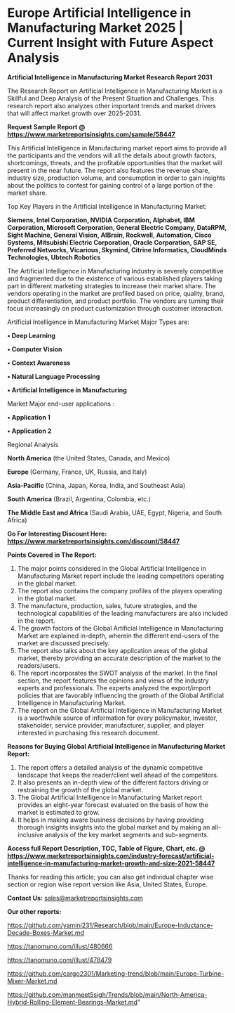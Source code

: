 # Europe Artificial Intelligence in Manufacturing Market 2025 | Current Insight with Future Aspect Analysis

<strong>Artificial Intelligence in Manufacturing Market Research Report 2031</strong>

The Research Report on Artificial Intelligence in Manufacturing Market is a Skillful and Deep Analysis of the Present Situation and Challenges. This research report also analyzes other important trends and market drivers that will affect market growth over 2025-2031.

<strong>Request Sample Report @ <a href=https://www.marketreportsinsights.com/sample/58447>https://www.marketreportsinsights.com/sample/58447</a></strong>

This Artificial Intelligence in Manufacturing market report aims to provide all the participants and the vendors will all the details about growth factors, shortcomings, threats, and the profitable opportunities that the market will present in the near future. The report also features the revenue share, industry size, production volume, and consumption in order to gain insights about the politics to contest for gaining control of a large portion of the market share.

Top Key Players in the Artificial Intelligence in Manufacturing Market:

<strong>Siemens, Intel Corporation, NVIDIA Corporation, Alphabet, IBM Corporation, Microsoft Corporation, General Electric Company, DataRPM, Sight Machine, General Vision, AIBrain, Rockwell, Automation, Cisco Systems, Mitsubishi Electric Corporation, Oracle Corporation, SAP SE, Preferred Networks, Vicarious, Skymind, Citrine Informatics, CloudMinds Technologies, Ubtech Robotics</strong>

The Artificial Intelligence in Manufacturing Industry is severely competitive and fragmented due to the existence of various established players taking part in different marketing strategies to increase their market share. The vendors operating in the market are profiled based on price, quality, brand, product differentiation, and product portfolio. The vendors are turning their focus increasingly on product customization through customer interaction.

Artificial Intelligence in Manufacturing Market Major Types are:

<strong>• Deep Learning

• Computer Vision

• Context Awareness

• Natural Language Processing

• Artificial Intelligence in Manufacturing</strong>

Market Major end-user applications :

<strong>• Application 1

• Application 2</strong>

Regional Analysis

</u><strong><b>North America</b></strong> (the United States, Canada, and Mexico)

<strong><b>Europe </b></strong>(Germany, France, UK, Russia, and Italy)

<strong><b>Asia-Pacific</b></strong> (China, Japan, Korea, India, and Southeast Asia)

<strong><b>South America</b></strong> (Brazil, Argentina, Colombia, etc.)

<strong><b>The Middle East and Africa</b></strong> (Saudi Arabia, UAE, Egypt, Nigeria, and South Africa)

<strong>Go For Interesting Discount Here: <a href=https://www.marketreportsinsights.com/discount/58447>https://www.marketreportsinsights.com/discount/58447</a></strong>

<strong>Points Covered in The Report:</strong>
<ol>
  <li>The major points considered in the Global Artificial Intelligence in Manufacturing Market report include the leading competitors operating in the global market.</li>
  <li>The report also contains the company profiles of the players operating in the global market.</li>
  <li>The manufacture, production, sales, future strategies, and the technological capabilities of the leading manufacturers are also included in the report.</li>
  <li>The growth factors of the Global Artificial Intelligence in Manufacturing Market are explained in-depth, wherein the different end-users of the market are discussed precisely.</li>
  <li>The report also talks about the key application areas of the global market, thereby providing an accurate description of the market to the readers/users.</li>
  <li>The report incorporates the SWOT analysis of the market. In the final section, the report features the opinions and views of the industry experts and professionals. The experts analyzed the export/import policies that are favorably influencing the growth of the Global Artificial Intelligence in Manufacturing Market.</li>
  <li>The report on the Global Artificial Intelligence in Manufacturing Market is a worthwhile source of information for every policymaker, investor, stakeholder, service provider, manufacturer, supplier, and player interested in purchasing this research document.</li>
</ol>
<strong>Reasons for Buying Global Artificial Intelligence in Manufacturing Market Report:</strong>

<ol>
  <li>The report offers a detailed analysis of the dynamic competitive landscape that keeps the reader/client well ahead of the competitors.</li>
  <li>It also presents an in-depth view of the different factors driving or restraining the growth of the global market.</li>
  <li>The Global Artificial Intelligence in Manufacturing Market report provides an eight-year forecast evaluated on the basis of how the market is estimated to grow.</li>
  <li>It helps in making aware business decisions by having providing thorough insights insights into the global market and by making an all-inclusive analysis of the key market segments and sub-segments.</li>
</ol>
<strong>Access full Report Description, TOC, Table of Figure, Chart, etc. @ <a href=https://www.marketreportsinsights.com/industry-forecast/artificial-intelligence-in-manufacturing-market-growth-and-size-2021-58447>https://www.marketreportsinsights.com/industry-forecast/artificial-intelligence-in-manufacturing-market-growth-and-size-2021-58447</a></strong>


Thanks for reading this article; you can also get individual chapter wise section or region wise report version like Asia, United States, Europe.

<strong>Contact Us:</strong>
sales@marketreportsinsights.com

<strong>Our other reports:</strong>

<a href=https://github.com/yamini231/Research/blob/main/Europe-Inductance-Decade-Boxes-Market.md>https://github.com/yamini231/Research/blob/main/Europe-Inductance-Decade-Boxes-Market.md</a>

<a href=https://tanomuno.com/illust/480666>https://tanomuno.com/illust/480666</a>

<a href=https://tanomuno.com/illust/478479>https://tanomuno.com/illust/478479</a>

<a href=https://github.com/cargo2301/Marketing-trend/blob/main/Europe-Turbine-Mixer-Market.md>https://github.com/cargo2301/Marketing-trend/blob/main/Europe-Turbine-Mixer-Market.md</a>

<a href=https://github.com/manmeet5sigh/Trends/blob/main/North-America-Hybrid-Rolling-Element-Bearings-Market.md>https://github.com/manmeet5sigh/Trends/blob/main/North-America-Hybrid-Rolling-Element-Bearings-Market.md</a>"
